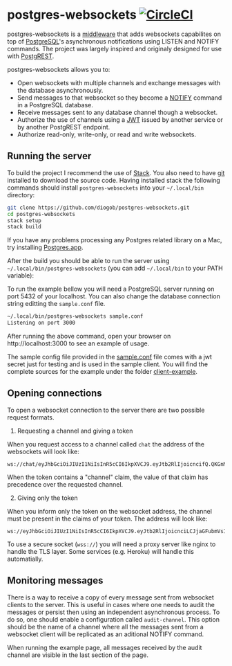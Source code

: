 # postgres-websockets [![CircleCI](https://circleci.com/gh/diogob/postgres-websockets.svg?style=svg)](https://circleci.com/gh/diogob/postgres-websockets)

postgres-websockets is a [middleware](https://hackage.haskell.org/package/wai) that adds websockets capabilites on top of [PostgreSQL](https://www.postgresql.org)'s asynchronous notifications using LISTEN and NOTIFY commands.
The project was largely inspired and originaly designed for use with [PostgREST](https://github.com/begriffs/postgrest).

postgres-websockets allows you to:
 * Open websockets with multiple channels and exchange messages with the database asynchronously.
 * Send messages to that websocket so they become a [NOTIFY](https://www.postgresql.org/docs/current/static/sql-notify.html) command in a PostgreSQL database.
 * Receive messages sent to any database channel though a websocket.
 * Authorize the use of channels using a [JWT](https://jwt.io) issued by another service or by another PostgREST endpoint.
 * Authorize read-only, write-only, or read and write websockets.

## Running the server

To build the project I recommend the use of [Stack](http://docs.haskellstack.org/en/stable/README/).
You also need to have [git](https://git-scm.com) installed to download the source code.
Having installed stack the following commands should install `postgres-websockets` into your `~/.local/bin` directory:

```bash
git clone https://github.com/diogob/postgres-websockets.git
cd postgres-websockets
stack setup
stack build
```

If you have any problems processing any Postgres related library on a Mac, try installing [Postgres.app](http://postgresapp.com/).

After the build you should be able to run the server using `~/.local/bin/postgres-websockets` (you can add `~/.local/bin` to your PATH variable):

To run the example bellow you will need a PostgreSQL server running on port 5432 of your localhost. You can also change the database connection string editting the `sample.conf` file.
```bash
~/.local/bin/postgres-websockets sample.conf
Listening on port 3000
```

After running the above command, open your browser on http://localhost:3000 to see an example of usage.

The sample config file provided in the [sample.conf](https://github.com/diogob/postgres-websockets/tree/master/sample.conf) file comes with a jwt secret just for testing and is used in the sample client.
You will find the complete sources for the example under the folder [client-example](https://github.com/diogob/postgres-websockets/tree/master/client-example).

## Opening connections

To open a websocket connection to the server there are two possible request formats.

1. Requesting a channel and giving a token

When you request access to a channel called `chat` the address of the websockets will look like:
```
ws://chat/eyJhbGciOiJIUzI1NiIsInR5cCI6IkpXVCJ9.eyJtb2RlIjoicncifQ.QKGnMJe41OFZcjz_qQSplmWAmVd_hmVjijKUNoJYpis
```
When the token contains a "channel" claim, the value of that claim has precedence over the requested channel.


2. Giving only the token

When you inform only the token on the websocket address, the channel must be present in the claims of your token. The address will look like:
```
ws://eyJhbGciOiJIUzI1NiIsInR5cCI6IkpXVCJ9.eyJtb2RlIjoicnciLCJjaGFubmVsIjoiY2hhdCJ9.fEm6P7GHeJWZG8OtZhv3H0JdqPljE5dainvsoupM9pA
```

To use a secure socket (`wss://`) you will need a proxy server like nginx to handle the TLS layer. Some services (e.g. Heroku) will handle this automatially.

## Monitoring messages

There is a way to receive a copy of every message sent from websocket clients to the server. This is useful in cases where one needs to audit the messages or persist then using an independent asynchronous process. To do so, one should enable a configuration called `audit-channel`. This option should be the name of a channel where all the messages sent from a websocket client will be replicated as an aditional NOTIFY command.

When running the example page, all messages received by the audit channel are visible in the last section of the page.
